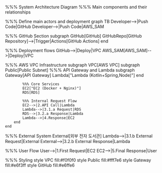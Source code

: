 %%% System Architecture Diagram
%%% Main components and their relationships

%%% Define main actors and deployment
graph TB
    Developer-->|Push Code|GitHub
    Developer-->|Push Code|AWS_SAM

%%% GitHub Section
    subgraph GitHub[GitHub]
        GitHubRepo[GitHub Repository]-->|Trigger|Actions[GitHub Actions]
    end

%%% Deployment flows
    GitHub-->|Deploy|VPC
    AWS_SAM[AWS_SAM]-->|Deploy|VPC

%%% AWS VPC Infrastructure
    subgraph VPC[AWS VPC]
        subgraph Public[Public Subnet]
            %%% API Gateway and Lambda
            subgraph Gateway[API Gateway]
                Lambda["Lambda (Kotlin+Spring,Node)"]
            end
            
            %%% Core Services
            EC2["EC2 (Docker + Nginx)"]
            RDS[RDS]
            
            %%% Internal Request Flow
            EC2-->|2.API Call|Lambda
            Lambda-->|3.1.a Request|RDS
            RDS-->|3.2.a Response|Lambda
            Lambda-->|4.Response|EC2
        end
    end

%%% External System
    External[외부 전자 도서관]
    Lambda-->|3.1.b External Request|External
    External-->|3.2.b External Response|Lambda

%%% User Flow
    User-->|1.First Request|EC2
    EC2-->|5.Final Response|User

%%% Styling
style VPC fill:#f0f0f0
style Public fill:#fff7e6
style Gateway fill:#e6f3ff
style GitHub fill:#e6ffe6